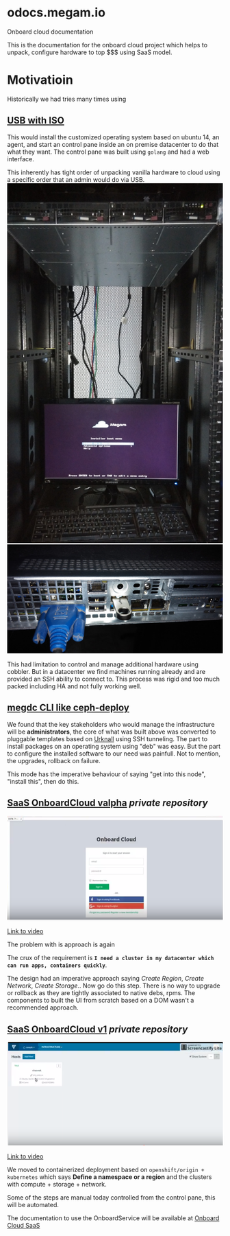 # odocs.megam.io
Onboard cloud documentation

This is the documentation for the onboard cloud project which helps to unpack, configure hardware to top $$$ using SaaS model.

# Motivatioin

Historically we had tries many times using

## [USB with ISO](https://github.com/megamsys/gitpackager/tree/master/megdc/usb)

This would install the customized operating system based on ubuntu 14, an agent, and start an control pane inside an
on premise datacenter to do that what they want. The control pane was built using `golang` and had a web interface.

This inherently has tight order of unpacking vanilla hardware to cloud using a specific order that an admin would do via USB.
![USB](/images/megam_dc_small.jpg?raw=true "USB")
![Booted](/images/megam_usb_small.jpg?raw=true "OS booted")

This had limitation to control and manage additional hardware using cobbler. But in a datacenter we find machines running already and are provided an SSH ability to connect to. This process was rigid and too much packed including HA and not fully working well.

## [megdc CLI like ceph-deploy](https://github.com/megamsys/megdc)

We found that the key stakeholders who would manage the infrastructure will be  **administrators**, the core of what was built above was converted to pluggable templates based on [Urknall](https://github.com/dynport/urknall) using SSH tunneling. The part to install packages on an operating system using "deb" was easy. But the part to configure the installed software to our need was painfull. Not to mention, the upgrades, rollback on failure.

This mode has the imperative behaviour of saying "get into this node", "install this", then do this.

## [SaaS OnboardCloud valpha](https://github.com/megamsys/onboardcloud) *private repository*

[![ScreenShot](/images/onboardcloud_saas_valpha.png)](https://youtu.be/Y0pJUGPBmhc?list=PL3II32vQRLD4uHX63Qk8qnEbubN2ID9s1)

[Link to video](https://youtu.be/Y0pJUGPBmhc?list=PL3II32vQRLD4uHX63Qk8qnEbubN2ID9s1)

The problem with is approach is again

The crux of the requirement is **`I need a cluster in my datacenter which can run apps, containers quickly`**.

The design had an imperative approach saying *Create Region*, *Create Network*, *Create Storage*.. Now go do this step. There is no way to upgrade or rollback as they are tightly associated to native debs, rpms.
The components to built the UI from scratch based on a DOM wasn't a recommended approach.

## [SaaS OnboardCloud v1](https://gitlab.com/megamsys/abcdui) *private repository*

[![ScreenShot](/images/onboardcloud_saas_v1.png)](https://youtu.be/KEQG9NrSgXk?list=PL3II32vQRLD4uHX63Qk8qnEbubN2ID9s1)

[Link to video](https://youtu.be/KEQG9NrSgXk?list=PL3II32vQRLD4uHX63Qk8qnEbubN2ID9s1)

We moved to containerized deployment based on
`openshift/origin + kubernetes` which says
**Define a namespace or a region** and the clusters with compute + storage + network.  

Some of the steps are manual today controlled from the control pane, this will be automated.

The documentation to use the OnboardService will be available at [Onboard Cloud SaaS](https://odocs.megam.io)

